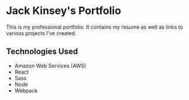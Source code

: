 # Jack Kinsey's Portfolio

This is my professional portfolio. It contains my resume as well as links to various projects I've created.

## Technologies Used

- Amazon Web Services (AWS)
- React
- Sass
- Node
- Webpack
